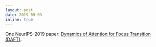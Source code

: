 ```yaml
---
layout: post
date: 2019-09-03
inline: true
---
```


One NeurIPS-2019 paper: <a href="https://arxiv.org/abs/1905.11666">Dynamics of Attention for Focus Transition (DAFT)</a>.